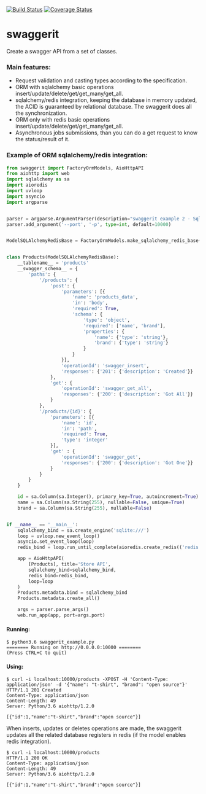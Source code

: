 [![Build Status](https://travis-ci.org/dutradda/swaggerit.svg?branch=master)](https://travis-ci.org/dutradda/swaggerit)
[![Coverage Status](https://coveralls.io/repos/github/dutradda/swaggerit/badge.svg?branch=master)](https://coveralls.io/github/dutradda/swaggerit?branch=master)

# swaggerit
Create a swagger API from a set of classes.


### Main features:

* Request validation and casting types according to the specification.
* ORM with sqlalchemy basic operations insert/update/delete/get/get_many/get_all.
* sqlalchemy/redis integration, keeping the database in memory updated, the ACID is guaranteed by relational database. The swaggerit does all the synchronization.
* ORM only with redis basic operations insert/update/delete/get/get_many/get_all.
* Asynchronous jobs submissions, than you can do a get request to know the status/result of it.


### Example of ORM sqlalchemy/redis integration:
```python
from swaggerit import FactoryOrmModels, AioHttpAPI
from aiohttp import web
import sqlalchemy as sa
import aioredis
import uvloop
import asyncio
import argparse


parser = argparse.ArgumentParser(description="swaggerit example 2 - Sqlalchemy Redis")
parser.add_argument('--port', '-p', type=int, default=10000)


ModelSQLAlchemyRedisBase = FactoryOrmModels.make_sqlalchemy_redis_base()


class Products(ModelSQLAlchemyRedisBase):
    __tablename__ = 'products'
    __swagger_schema__ = {
        'paths': {
            '/products': {
                'post': {
                    'parameters': [{
                        'name': 'products_data',
                        'in': 'body',
                        'required': True,
                        'schema': {
                            'type': 'object',
                            'required': ['name', 'brand'],
                            'properties': {
                                'name': {'type': 'string'},
                                'brand': {'type': 'string'}
                            }
                        }
                    }],
                    'operationId': 'swagger_insert',
                    'responses': {'201': {'description': 'Created'}}
                },
                'get': {
                    'operationId': 'swagger_get_all',
                    'responses': {'200': {'description': 'Got All'}}
                }
            },
            '/products/{id}': {
                'parameters': [{
                    'name': 'id',
                    'in': 'path',
                    'required': True,
                    'type': 'integer'
                }],
                'get' : {
                    'operationId': 'swagger_get',
                    'responses': {'200': {'description': 'Got One'}}
                }
            }
        }
    }

    id = sa.Column(sa.Integer(), primary_key=True, autoincrement=True)
    name = sa.Column(sa.String(255), nullable=False, unique=True)
    brand = sa.Column(sa.String(255), nullable=False)


if __name__ == '__main__':
    sqlalchemy_bind = sa.create_engine('sqlite:///')
    loop = uvloop.new_event_loop()
    asyncio.set_event_loop(loop)
    redis_bind = loop.run_until_complete(aioredis.create_redis(('redis', 6379), loop=loop))

    app = AioHttpAPI(
        [Products], title='Store API',
        sqlalchemy_bind=sqlalchemy_bind,
        redis_bind=redis_bind,
        loop=loop
    )
    Products.metadata.bind = sqlalchemy_bind
    Products.metadata.create_all()

    args = parser.parse_args()
    web.run_app(app, port=args.port)

```

#### Running:
```
$ python3.6 swaggerit_example.py
======== Running on http://0.0.0.0:10000 ========
(Press CTRL+C to quit)
```

#### Using:
```
$ curl -i localhost:10000/products -XPOST -H 'Content-Type: application/json' -d '{"name": "t-shirt", "brand": "open source"}'
HTTP/1.1 201 Created
Content-Type: application/json
Content-Length: 49
Server: Python/3.6 aiohttp/1.2.0

[{"id":1,"name":"t-shirt","brand":"open source"}]
```

When inserts, updates or deletes operations are made, the swaggerit updates all the related database registers in redis (if the model enables redis integration).

```
$ curl -i localhost:10000/products
HTTP/1.1 200 OK
Content-Type: application/json
Content-Length: 49
Server: Python/3.6 aiohttp/1.2.0

[{"id":1,"name":"t-shirt","brand":"open source"}]
```
